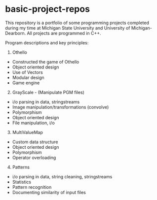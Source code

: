 # basic-project-repos
This repository is a portfolio of some programming projects completed during my time at Michigan State University and University of Michigan-Dearborn. All projects are programmed in C++.

Program descriptions and key principles:

1. Othello
  - Constructed the game of Othello 
  - Object oriented design
  - Use of Vectors
  - Modular design
  - Game engine
  
 2. GrayScale - (Manipulate PGM files)
  - i/o parsing in data, stringstreams
  - Image manipulation/transformations (convolve)
  - Polymorphism 
  - Object oriented design
  - File manipulation, i/o
  
 3. MultiValueMap
  - Custom data structure
  - Object oriented design
  - Polymorphism
  - Operator overloading
  
  4. Patterns
  - i/o parsing in data, string cleaning, stringstreams
  - Statistics
  - Pattern recognition
  - Documenting similarity of input files
  
  
 

